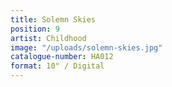 ```yaml
---
title: Solemn Skies
position: 9
artist: Childhood
image: "/uploads/solemn-skies.jpg"
catalogue-number: HA012
format: 10" / Digital
---
```


